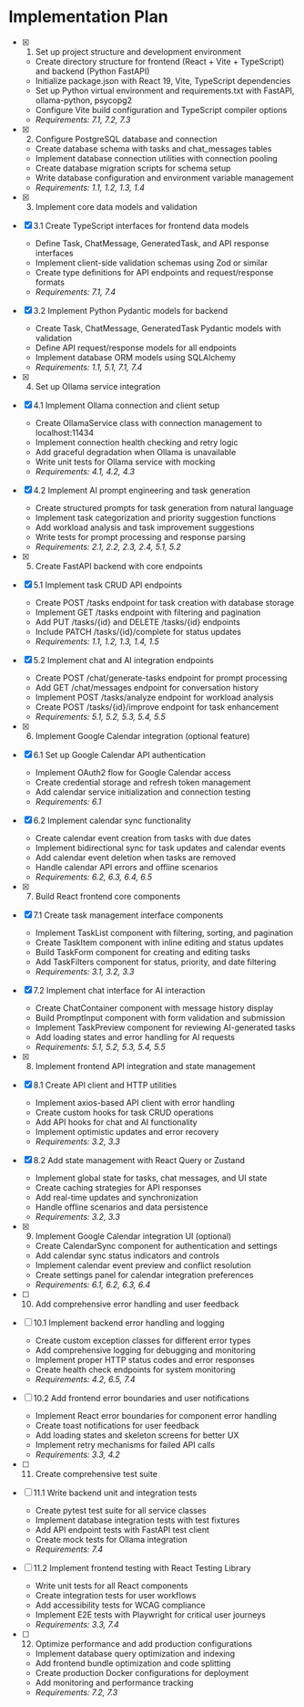 # Implementation Plan

- [x] 1. Set up project structure and development environment

  - Create directory structure for frontend (React + Vite + TypeScript) and backend (Python FastAPI)
  - Initialize package.json with React 19, Vite, TypeScript dependencies
  - Set up Python virtual environment and requirements.txt with FastAPI, ollama-python, psycopg2
  - Configure Vite build configuration and TypeScript compiler options
  - _Requirements: 7.1, 7.2, 7.3_

- [x] 2. Configure PostgreSQL database and connection

  - Create database schema with tasks and chat_messages tables
  - Implement database connection utilities with connection pooling
  - Create database migration scripts for schema setup
  - Write database configuration and environment variable management
  - _Requirements: 1.1, 1.2, 1.3, 1.4_

- [x] 3. Implement core data models and validation
- [x] 3.1 Create TypeScript interfaces for frontend data models

  - Define Task, ChatMessage, GeneratedTask, and API response interfaces
  - Implement client-side validation schemas using Zod or similar
  - Create type definitions for API endpoints and request/response formats
  - _Requirements: 7.1, 7.4_

- [x] 3.2 Implement Python Pydantic models for backend

  - Create Task, ChatMessage, GeneratedTask Pydantic models with validation
  - Define API request/response models for all endpoints
  - Implement database ORM models using SQLAlchemy
  - _Requirements: 1.1, 5.1, 7.1, 7.4_

- [x] 4. Set up Ollama service integration
- [x] 4.1 Implement Ollama connection and client setup

  - Create OllamaService class with connection management to localhost:11434
  - Implement connection health checking and retry logic
  - Add graceful degradation when Ollama is unavailable
  - Write unit tests for Ollama service with mocking
  - _Requirements: 4.1, 4.2, 4.3_

- [x] 4.2 Implement AI prompt engineering and task generation

  - Create structured prompts for task generation from natural language
  - Implement task categorization and priority suggestion functions
  - Add workload analysis and task improvement suggestions
  - Write tests for prompt processing and response parsing
  - _Requirements: 2.1, 2.2, 2.3, 2.4, 5.1, 5.2_

- [x] 5. Create FastAPI backend with core endpoints
- [x] 5.1 Implement task CRUD API endpoints

  - Create POST /tasks endpoint for task creation with database storage
  - Implement GET /tasks endpoint with filtering and pagination
  - Add PUT /tasks/{id} and DELETE /tasks/{id} endpoints
  - Include PATCH /tasks/{id}/complete for status updates
  - _Requirements: 1.1, 1.2, 1.3, 1.4, 1.5_

- [x] 5.2 Implement chat and AI integration endpoints

  - Create POST /chat/generate-tasks endpoint for prompt processing
  - Add GET /chat/messages endpoint for conversation history
  - Implement POST /tasks/analyze endpoint for workload analysis
  - Create POST /tasks/{id}/improve endpoint for task enhancement
  - _Requirements: 5.1, 5.2, 5.3, 5.4, 5.5_

- [x] 6. Implement Google Calendar integration (optional feature)
- [x] 6.1 Set up Google Calendar API authentication

  - Implement OAuth2 flow for Google Calendar access
  - Create credential storage and refresh token management
  - Add calendar service initialization and connection testing
  - _Requirements: 6.1_

- [x] 6.2 Implement calendar sync functionality

  - Create calendar event creation from tasks with due dates
  - Implement bidirectional sync for task updates and calendar events
  - Add calendar event deletion when tasks are removed
  - Handle calendar API errors and offline scenarios
  - _Requirements: 6.2, 6.3, 6.4, 6.5_

- [x] 7. Build React frontend core components
- [x] 7.1 Create task management interface components

  - Implement TaskList component with filtering, sorting, and pagination
  - Create TaskItem component with inline editing and status updates
  - Build TaskForm component for creating and editing tasks
  - Add TaskFilters component for status, priority, and date filtering
  - _Requirements: 3.1, 3.2, 3.3_

- [x] 7.2 Implement chat interface for AI interaction

  - Create ChatContainer component with message history display
  - Build PromptInput component with form validation and submission
  - Implement TaskPreview component for reviewing AI-generated tasks
  - Add loading states and error handling for AI requests
  - _Requirements: 5.1, 5.2, 5.3, 5.4, 5.5_

- [x] 8. Implement frontend API integration and state management
- [x] 8.1 Create API client and HTTP utilities

  - Implement axios-based API client with error handling
  - Create custom hooks for task CRUD operations
  - Add API hooks for chat and AI functionality
  - Implement optimistic updates and error recovery
  - _Requirements: 3.2, 3.3_

- [x] 8.2 Add state management with React Query or Zustand

  - Implement global state for tasks, chat messages, and UI state
  - Create caching strategies for API responses
  - Add real-time updates and synchronization
  - Handle offline scenarios and data persistence
  - _Requirements: 3.2, 3.3_

- [x] 9. Implement Google Calendar integration UI (optional)

  - Create CalendarSync component for authentication and settings
  - Add calendar sync status indicators and controls
  - Implement calendar event preview and conflict resolution
  - Create settings panel for calendar integration preferences
  - _Requirements: 6.1, 6.2, 6.3, 6.4_

- [ ] 10. Add comprehensive error handling and user feedback
- [ ] 10.1 Implement backend error handling and logging

  - Create custom exception classes for different error types
  - Add comprehensive logging for debugging and monitoring
  - Implement proper HTTP status codes and error responses
  - Create health check endpoints for system monitoring
  - _Requirements: 4.2, 6.5, 7.4_

- [ ] 10.2 Add frontend error boundaries and user notifications

  - Implement React error boundaries for component error handling
  - Create toast notifications for user feedback
  - Add loading states and skeleton screens for better UX
  - Implement retry mechanisms for failed API calls
  - _Requirements: 3.3, 4.2_

- [ ] 11. Create comprehensive test suite
- [ ] 11.1 Write backend unit and integration tests

  - Create pytest test suite for all service classes
  - Implement database integration tests with test fixtures
  - Add API endpoint tests with FastAPI test client
  - Create mock tests for Ollama integration
  - _Requirements: 7.4_

- [ ] 11.2 Implement frontend testing with React Testing Library

  - Write unit tests for all React components
  - Create integration tests for user workflows
  - Add accessibility tests for WCAG compliance
  - Implement E2E tests with Playwright for critical user journeys
  - _Requirements: 3.3, 7.4_

- [ ] 12. Optimize performance and add production configurations
  - Implement database query optimization and indexing
  - Add frontend bundle optimization and code splitting
  - Create production Docker configurations for deployment
  - Add monitoring and performance tracking
  - _Requirements: 7.2, 7.3_
